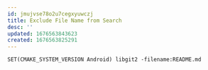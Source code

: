 ```yaml
---
id: jmujvse78o2u7cegxyuwczj
title: Exclude File Name from Search
desc: ''
updated: 1676563843623
created: 1676563825291
---
```



```txt
SET(CMAKE_SYSTEM_VERSION Android) libgit2 -filename:README.md
```